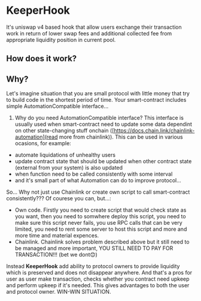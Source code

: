 # KeeperHook

It's uniswap v4 based hook that allow users exchange their transaction work in return of lower swap fees and additional collected fee from appropriate liquidity position in current pool.

## How does it work?

## Why?

Let's imagine situation that you are small protocol with little money that try to build code in the shortest period of time. Your smart-contract includes simple AutomationCompatible interface...

1. Why do you need AutomationCompatible interface? This interface is usually used when smart-contract need to update some data dependint on other state-changing stuff onchain ([https://docs.chain.link/chainlink-automation](read more from chainlink)). This can be used in various ocasions, for example:
  - automate liquidations of unhealthy users
  - update contract state that should be updated when other contract state (external from your system) is also updated  
  - when function need to be called consistently with some interval
  - and it's small part of what Automation can do to improve protocol...

So... Why not just use Chainlink or create own script to call smart-contract consistently??? Of courese you can, but...:
  - Own code. Firstly you need to create script that would check state as you want, then you need to somwhere deploy this script, you need to make sure this script never fails, you use RPC calls that can be very limited, you need to rent some server to host this script and more and more time and material expences.
  - Chainlink. Chainlink solves problem described above but it still need to be managed and more important, YOU STILL NEED TO PAY FOR TRANSACTION!!! (bet we dont😊)

Instead **KeeperHook** add ability to protocol owners to provide liquidity which is preserved and does not disappear anywhere. And that's a pros for user as user make transaction, checks whether you contract need upkeep and perform upkeep if it's needed. This gives advantages to both the user and protocol owner. WIN-WIN SITUATION.